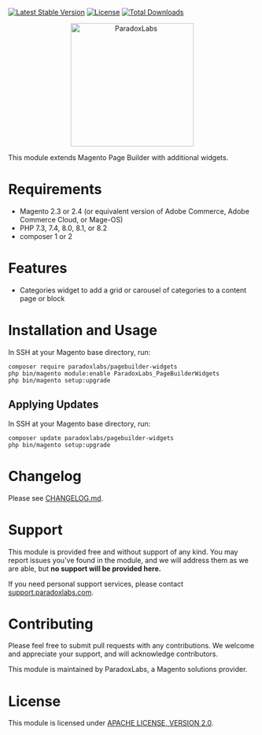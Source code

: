 [![Latest Stable Version](https://poser.pugx.org/paradoxlabs/pagebuilder-widgets/v/stable)](https://packagist.org/packages/paradoxlabs/pagebuilder-widgets)
[![License](https://poser.pugx.org/paradoxlabs/pagebuilder-widgets/license)](https://packagist.org/packages/paradoxlabs/pagebuilder-widgets)
[![Total Downloads](https://poser.pugx.org/paradoxlabs/pagebuilder-widgets/downloads)](https://packagist.org/packages/paradoxlabs/pagebuilder-widgets)

<p align="center">
    <a href="https://www.paradoxlabs.com"><img alt="ParadoxLabs" src="https://paradoxlabs.com/wp-content/uploads/2020/02/pl-logo-canva-2.png" width="250"></a>
</p>

This module extends Magento Page Builder with additional widgets.

Requirements
============

* Magento 2.3 or 2.4 (or equivalent version of Adobe Commerce, Adobe Commerce Cloud, or Mage-OS)
* PHP 7.3, 7.4, 8.0, 8.1, or 8.2
* composer 1 or 2

Features
========

* Categories widget to add a grid or carousel of categories to a content page or block

Installation and Usage
======================

In SSH at your Magento base directory, run:

    composer require paradoxlabs/pagebuilder-widgets
    php bin/magento module:enable ParadoxLabs_PageBuilderWidgets
    php bin/magento setup:upgrade

## Applying Updates

In SSH at your Magento base directory, run:

    composer update paradoxlabs/pagebuilder-widgets
    php bin/magento setup:upgrade

Changelog
=========

Please see [CHANGELOG.md](https://github.com/ParadoxLabs-Inc/pagebuilder-widgets/blob/master/CHANGELOG.md).

Support
=======

This module is provided free and without support of any kind. You may report issues you've found in the module, and we
will address them as we are able, but **no support will be provided here.**

If you need personal support services, please contact [support.paradoxlabs.com](https://support.paradoxlabs.com).

Contributing
============

Please feel free to submit pull requests with any contributions. We welcome and appreciate your support, and will
acknowledge contributors.

This module is maintained by ParadoxLabs, a Magento solutions provider.

License
=======

This module is licensed
under [APACHE LICENSE, VERSION 2.0](https://github.com/ParadoxLabs-Inc/pagebuilder-widgets/blob/master/LICENSE).
